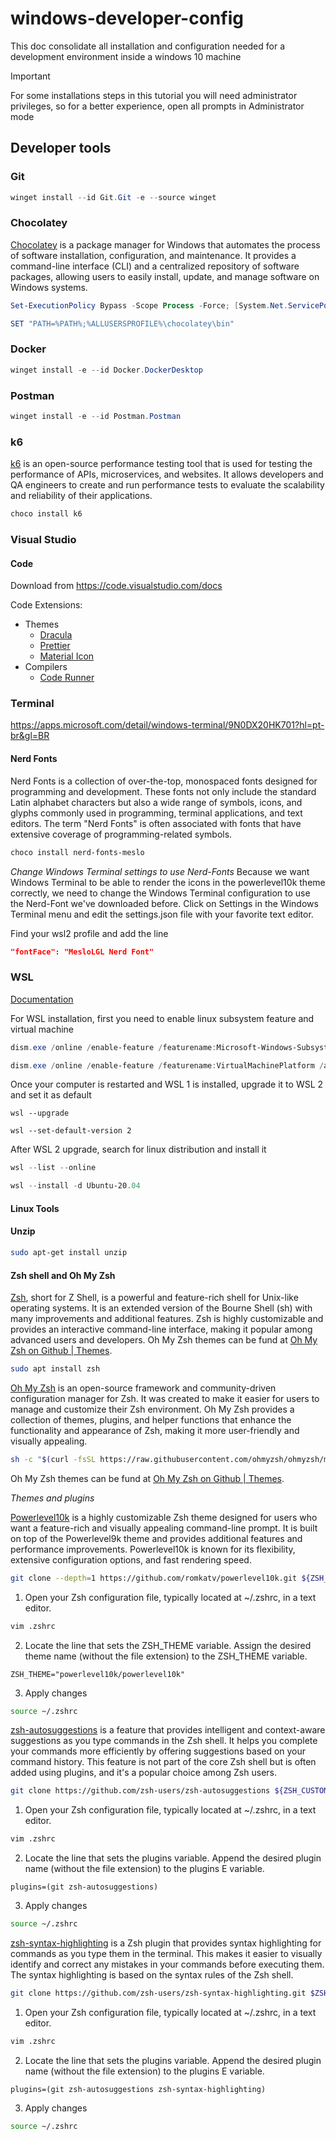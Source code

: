 # windows-developer-config

This doc consolidate all installation and configuration needed for a development environment inside a windows 10 machine

> [!IMPORTANT]
> For some installations steps in this tutorial you will need administrator privileges, so for a better experience, open all prompts in Administrator mode

## Developer tools

### Git
```powershell
winget install --id Git.Git -e --source winget
```

### Chocolatey
[Chocolatey](https://chocolatey.org/) is a package manager for Windows that automates the process of software installation, configuration, and maintenance. It provides a command-line interface (CLI) and a centralized repository of software packages, allowing users to easily install, update, and manage software on Windows systems.
```powershell
Set-ExecutionPolicy Bypass -Scope Process -Force; [System.Net.ServicePointManager]::SecurityProtocol = [System.Net.ServicePointManager]::SecurityProtocol -bor 3072; iex ((New-Object System.Net.WebClient).DownloadString('https://community.chocolatey.org/install.ps1')) 
```
```powershell
SET "PATH=%PATH%;%ALLUSERSPROFILE%\chocolatey\bin"
```

### Docker
```powershell
winget install -e --id Docker.DockerDesktop
```

### Postman
```powershell
winget install -e --id Postman.Postman
```

### k6
[k6](https://k6.io/) is an open-source performance testing tool that is used for testing the performance of APIs, microservices, and websites. It allows developers and QA engineers to create and run performance tests to evaluate the scalability and reliability of their applications.
```powershell
choco install k6
```

### Visual Studio

#### Code
Download from https://code.visualstudio.com/docs

Code Extensions:
* Themes
  * [Dracula](https://marketplace.visualstudio.com/items?itemName=dracula-theme.theme-dracula)
  * [Prettier](https://marketplace.visualstudio.com/items?itemName=esbenp.prettier-vscode)
  * [Material Icon](https://marketplace.visualstudio.com/items?itemName=PKief.material-icon-theme)
* Compilers
  * [Code Runner](https://marketplace.visualstudio.com/items?itemName=formulahendry.code-runner)

### Terminal
https://apps.microsoft.com/detail/windows-terminal/9N0DX20HK701?hl=pt-br&gl=BR

#### Nerd Fonts
Nerd Fonts is a collection of over-the-top, monospaced fonts designed for programming and development. These fonts not only include the standard Latin alphabet characters but also a wide range of symbols, icons, and glyphs commonly used in programming, terminal applications, and text editors. The term "Nerd Fonts" is often associated with fonts that have extensive coverage of programming-related symbols.

```powershell
choco install nerd-fonts-meslo
```

*Change Windows Terminal settings to use Nerd-Fonts*
Because we want Windows Terminal to be able to render the icons in the powerlevel10k theme correctly, we need to change the Windows Terminal configuration to use the Nerd-Font we've downloaded before. Click on Settings in the Windows Terminal menu and edit the settings.json file with your favorite text editor.

Find your wsl2 profile and add the line 
```json
"fontFace": "MesloLGL Nerd Font"
```

### WSL
[Documentation](https://aka.ms/wsl)

For WSL installation, first you need to enable linux subsystem feature and virtual machine
```powershell
dism.exe /online /enable-feature /featurename:Microsoft-Windows-Subsystem-Linux /all /norestart
```
```powershell
dism.exe /online /enable-feature /featurename:VirtualMachinePlatform /all /norestart
```

Once your computer is restarted and WSL 1 is installed, upgrade it to WSL 2 and set it as default
```powersehll
wsl --upgrade
```
```powersehll
wsl --set-default-version 2
```

After WSL 2 upgrade, search for linux distribution and install it
```powershell
wsl --list --online
```
```powershell
wsl --install -d Ubuntu-20.04
```

#### Linux Tools

#### Unzip
```bash
sudo apt-get install unzip
```

#### Zsh shell and Oh My Zsh
[Zsh](https://www.zsh.org/), short for Z Shell, is a powerful and feature-rich shell for Unix-like operating systems. It is an extended version of the Bourne Shell (sh) with many improvements and additional features. Zsh is highly customizable and provides an interactive command-line interface, making it popular among advanced users and developers. Oh My Zsh themes can be fund at [Oh My Zsh on Github | Themes](https://github.com/ohmyzsh/ohmyzsh/tree/master/themes).

```bash
sudo apt install zsh
```
[Oh My Zsh](https://ohmyz.sh/) is an open-source framework and community-driven configuration manager for Zsh. It was created to make it easier for users to manage and customize their Zsh environment. Oh My Zsh provides a collection of themes, plugins, and helper functions that enhance the functionality and appearance of Zsh, making it more user-friendly and visually appealing.
```zsh
sh -c "$(curl -fsSL https://raw.githubusercontent.com/ohmyzsh/ohmyzsh/master/tools/install.sh)"
```

Oh My Zsh themes can be fund at [Oh My Zsh on Github | Themes](https://github.com/ohmyzsh/ohmyzsh/tree/master/themes).


*Themes and plugins*

[Powerlevel10k](https://github.com/romkatv/powerlevel10k ) is a highly customizable Zsh theme designed for users who want a feature-rich and visually appealing command-line prompt. It is built on top of the Powerlevel9k theme and provides additional features and performance improvements. Powerlevel10k is known for its flexibility, extensive configuration options, and fast rendering speed.

```zsh
git clone --depth=1 https://github.com/romkatv/powerlevel10k.git ${ZSH_CUSTOM:-~/.oh-my-zsh/custom}/themes/powerlevel10k
```
1. Open your Zsh configuration file, typically located at ~/.zshrc, in a text editor.
```zsh
vim .zshrc
```
2. Locate the line that sets the ZSH_THEME variable. Assign the desired theme name (without the file extension) to the ZSH_THEME variable.
```
ZSH_THEME="powerlevel10k/powerlevel10k"
```
3. Apply changes
```zsh
source ~/.zshrc
```

[zsh-autosuggestions](https://github.com/zsh-users/zsh-autosuggestions) is a feature that provides intelligent and context-aware suggestions as you type commands in the Zsh shell. It helps you complete your commands more efficiently by offering suggestions based on your command history. This feature is not part of the core Zsh shell but is often added using plugins, and it's a popular choice among Zsh users.

```zsh
git clone https://github.com/zsh-users/zsh-autosuggestions ${ZSH_CUSTOM:-~/.oh-my-zsh/custom}/plugins/zsh-autosuggestions
```
1. Open your Zsh configuration file, typically located at ~/.zshrc, in a text editor.
```zsh
vim .zshrc
```
2. Locate the line that sets the plugins variable. Append the desired plugin name (without the file extension) to the plugins E variable.
```
plugins=(git zsh-autosuggestions)
```
3. Apply changes
```zsh
source ~/.zshrc
```

[zsh-syntax-highlighting](https://github.com/zsh-users/zsh-syntax-highlighting) is a Zsh plugin that provides syntax highlighting for commands as you type them in the terminal. This makes it easier to visually identify and correct any mistakes in your commands before executing them. The syntax highlighting is based on the syntax rules of the Zsh shell.

```zsh
git clone https://github.com/zsh-users/zsh-syntax-highlighting.git $ZSH_CUSTOM/plugins/zsh-syntax-highlighting
```
1. Open your Zsh configuration file, typically located at ~/.zshrc, in a text editor.
```zsh
vim .zshrc
```
2. Locate the line that sets the plugins variable. Append the desired plugin name (without the file extension) to the plugins E variable.
```
plugins=(git zsh-autosuggestions zsh-syntax-highlighting)
```
3. Apply changes
```zsh
source ~/.zshrc
```
